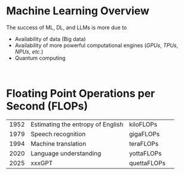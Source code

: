 # Machine Learning Overview

The success of ML, DL, and LLMs is more due to 
* Availability of data (Big data)
* Availability of more powerful computational engines (*GPUs*, *TPUs*, *NPUs*, *etc.*)
* Quantum computing

<br>

# Floating Point Operations per Second (FLOPs)

| | | | |
| --- | --- | --- | --- |
| 1952 | Estimating the entropy of English | kiloFLOPs | |
| 1979 | Speech recognition | gigaFLOPs | |
| 1994 | Machine translation | teraFLOPs | |
| 2020 | Language understanding | yottaFLOPs | |
| 2025 | xxxGPT | quettaFLOPs | |
